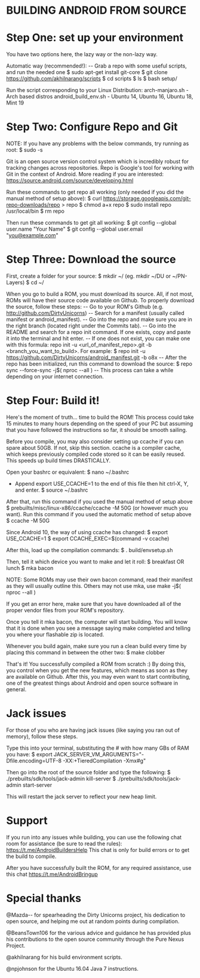 
#   BUILDING ANDROID FROM SOURCE   #

#  Step One: set up your environment  #

You have two options here, the lazy way or the non-lazy way.

Automatic way (recommended!):
-- Grab a repo with some useful scripts, and run the needed one
$ sudo apt-get install git-core
$ git clone https://github.com/akhilnarang/scripts
$ cd scripts
$ ls
$ bash setup/<script-name>

Run the script corresponding to your Linux Distribution:
arch-manjaro.sh - Arch based distros
android_build_env.sh - Ubuntu 14, Ubuntu 16, Ubuntu 18, Mint 19

#  Step Two: Configure Repo and Git  #

NOTE: If you have any problems with the below commands, try running as root:
$ sudo -s

Git is an open source version control system which is incredibly robust for
tracking changes across repositories. Repo is Google's tool for working with Git
in the context of Android. More reading if you are interested:
https://source.android.com/source/developing.html

Run these commands to get repo all working (only needed if you did the manual
method of setup above):
$ curl https://storage.googleapis.com/git-repo-downloads/repo > repo
$ chmod a+x repo
$ sudo install repo /usr/local/bin
$ rm repo

Then run these commands to get git all working:
$ git config --global user.name "Your Name"
$ git config --global user.email "you@example.com"

#  Step Three: Download the source  #

First, create a folder for your source:
$ mkdir ~/<foldername> (eg. mkdir ~/DU or ~/PN-Layers)
$ cd ~/<foldername>

When you go to build a ROM, you must download its source. All, if not most,
ROMs will have their source code available on Github. To properly download the
source, follow these steps:
-- Go to your ROM's Github (e.g. http://github.com/DirtyUnicorns)
-- Search for a manifest (usually called manifest or android_manifest).
-- Go into the repo and make sure you are in the right branch (located right
   under the Commits tab).
-- Go into the README and search for a repo init command. If one exists, copy
   and paste it into the terminal and hit enter.
-- If one does not exist, you can make one with this formula:
   repo init -u <url_of_manifest_repo>.git -b <branch_you_want_to_build>.
   For example:
      $ repo init -u https://github.com/DirtyUnicorns/android_manifest.git -b o8x
-- After the repo has been initialized, run this command to download the source:
   $ repo sync --force-sync -j$( nproc --all )
-- This process can take a while depending on your internet connection.

#  Step Four: Build it!  #

Here's the moment of truth... time to build the ROM! This process could take
15 minutes to many hours depending on the speed of your PC but assuming that
you have followed the instructions so far, it should be smooth sailing.

Before you compile, you may also consider setting up ccache if you can spare
about 50GB. If not, skip this section. ccache is a compiler cache, which keeps
previously compiled code stored so it can be easily reused. This speeds up
build times DRASTICALLY.

Open your bashrc or equivalent:
$ nano ~/.bashrc
- Append export USE_CCACHE=1 to the end of this file
   then hit ctrl-X, Y, and enter.
$ source ~/.bashrc

After that, run this command if you used the manual method of setup above
$ prebuilts/misc/linux-x86/ccache/ccache -M 50G (or however much you want).
Run this command if you used the automatic method of setup above
$ ccache -M 50G

Since Android 10, the way of using ccache has changed:
$ export USE_CCACHE=1
$ export CCACHE_EXEC=$(command -v ccache)

After this, load up the compilation commands:
$ . build/envsetup.sh

Then, tell it which device you want to make and let it roll:
$ breakfast <device> OR lunch
$ mka bacon

NOTE: Some ROMs may use their own bacon command, read their manifest as they
will usually outline this.
Others may not use mka, use make -j$( nproc --all )


If you get an error here, make sure that you have downloaded all of the
proper vendor files from your ROM's repository.

Once you tell it mka bacon, the computer will start building. You
will know that it is done when you see a message saying make completed and
telling you where your flashable zip is located.

Whenever you build again, make sure you run a clean build every time by placing
this command in between the other two:
$ make clobber

That's it! You successfully compiled a ROM from scratch :) By doing this, you
control when you get the new features, which means as soon as they are available
on Github. After this, you may even want to start contributing, one of the
greatest things about Android and open source software in general.

#  Jack issues  #

For those of you who are having jack issues (like saying you ran out of memory),
follow these steps.

Type this into your terminal, substituting the # with how many GBs of RAM
you have:
$ export JACK_SERVER_VM_ARGUMENTS="-Dfile.encoding=UTF-8 -XX:+TieredCompilation -Xmx#g"

Then go into the root of the source folder and type the following:
$ ./prebuilts/sdk/tools/jack-admin kill-server
$ ./prebuilts/sdk/tools/jack-admin start-server

This will restart the jack server to reflect your new heap limit.

#  Support  #

If you run into any issues while building, you can use the following chat room for assistance
(be sure to read the rules): https://t.me/AndroidBuildersHelp
This chat is only for build errors or to get the build to compile.

After you have successfully built the ROM, for any required assistance, use this chat
 https://t.me/AndroidBringup
 
#  Special thanks  #

@Mazda-- for spearheading the Dirty Unicorns project, his dedication to
open source, and helping me out at random points during compilation.

@BeansTown106 for the various advice and guidance he has provided plus
his contributions to the open source community through the Pure Nexus Project.

@akhilnarang for his build environment scripts.

@npjohnson for the Ubuntu 16.04 Java 7 instructions.
